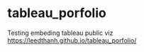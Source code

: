 # tableau_porfolio
Testing embeding tableau public viz
https://leedthanh.github.io/tableau_porfolio/
